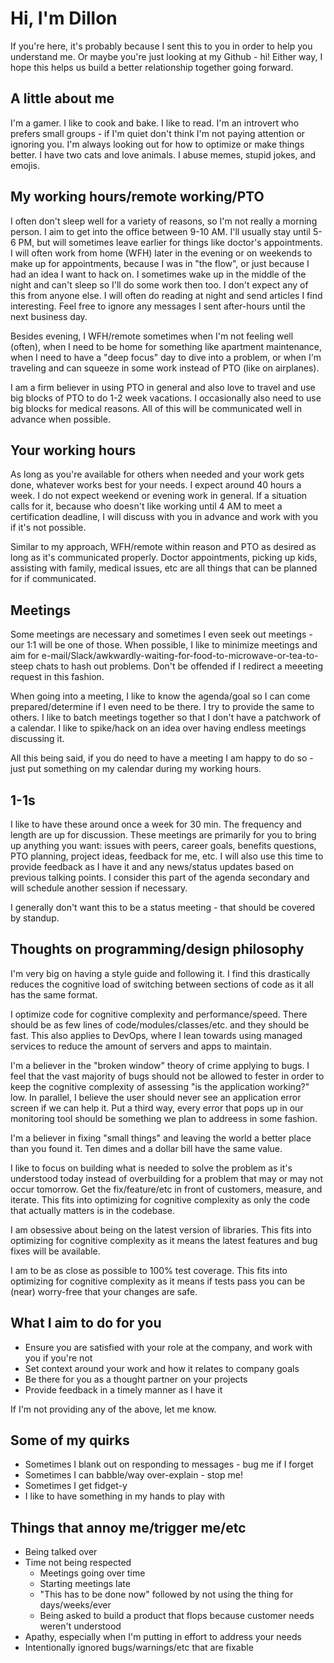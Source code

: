 # Hi, I'm Dillon

If you're here, it's probably because I sent this to you in order to help you understand me. Or maybe you're just looking at my Github - hi! Either way, I hope this helps us build a better relationship together going forward.

## A little about me

I'm a gamer. I like to cook and bake. I like to read. I'm an introvert who prefers small groups - if I'm quiet don't think I'm not paying attention or ignoring you. I'm always looking out for how to optimize or make things better. I have two cats and love animals. I abuse memes, stupid jokes, and emojis.

## My working hours/remote working/PTO

I often don't sleep well for a variety of reasons, so I'm not really a morning person. I aim to get into the office between 9-10 AM. I'll usually stay until 5-6 PM, but will sometimes leave earlier for things like doctor's appointments. I will often work from home (WFH) later in the evening or on weekends to make up for appointments, because I was in "the flow", or just because I had an idea I want to hack on.  I sometimes wake up in the middle of the night and can't sleep so I'll do some work then too. I don't expect any of this from anyone else. I will often do reading at night and send articles I find interesting. Feel free to ignore any messages I sent after-hours until the next business day.

Besides evening, I WFH/remote sometimes when I'm not feeling well (often), when I need to be home for something like apartment maintenance, when I need to have a "deep focus" day to dive into a problem, or when I'm traveling and can squeeze in some work instead of PTO (like on airplanes).

I am a firm believer in using PTO in general and also love to travel and use big blocks of PTO to do 1-2 week vacations. I occasionally also need to use big blocks for medical reasons. All of this will be communicated well in advance when possible.

## Your working hours

As long as you're available for others when needed and your work gets done, whatever works best for your needs. I expect around 40 hours a week. I do not expect weekend or evening work in general. If a situation calls for it, because who doesn't like working until 4 AM to meet a certification deadline, I will discuss with you in advance and work with you if it's not possible.

Similar to my approach, WFH/remote within reason and PTO as desired as long as it's communicated properly. Doctor appointments, picking up kids, assisting with family, medical issues, etc are all things that can be planned for if communicated.

## Meetings

Some meetings are necessary and sometimes I even seek out meetings - our 1:1 will be one of those. When possible, I like to minimize meetings and aim for e-mail/Slack/awkwardly-waiting-for-food-to-microwave-or-tea-to-steep chats to hash out problems. Don't be offended if I redirect a meeeting request in this fashion.

When going into a meeting, I like to know the agenda/goal so I can come prepared/determine if I even need to be there. I try to provide the same to others. I like to batch meetings together so that I don't have a patchwork of a calendar. I like to spike/hack on an idea over having endless meetings discussing it.

All this being said, if you do need to have a meeting I am happy to do so - just put something on my calendar during my working hours.

## 1-1s

I like to have these around once a week for 30 min. The frequency and length are up for discussion. These meetings are primarily for you to bring up anything you want: issues with peers, career goals, benefits questions, PTO planning, project ideas, feedback for me, etc. I will also use this time to provide feedback as I have it and any news/status updates based on previous talking points. I consider this part of the agenda secondary and will schedule another session if necessary.

I generally don't want this to be a status meeting - that should be covered by standup.

## Thoughts on programming/design philosophy

I'm very big on having a style guide and following it. I find this drastically reduces the cognitive load of switching between sections of code as it all has the same format.

I optimize code for cognitive complexity and performance/speed. There should be as few lines of code/modules/classes/etc. and they should be fast. This also applies to DevOps, where I lean towards using managed services to reduce the amount of servers and apps to maintain.

I'm a believer in the "broken window" theory of crime applying to bugs. I feel that the vast majority of bugs should not be allowed to fester in order to keep the cognitive complexity of assessing "is the application working?" low. In parallel, I believe the user should never see an application error screen if we can help it. Put a third way, every error that pops up in our monitoring tool should be something we plan to addreess in some fashion.

I'm a believer in fixing "small things" and leaving the world a better place than you found it. Ten dimes and a dollar bill have the same value.

I like to focus on building what is needed to solve the problem as it's understood today instead of overbuilding for a problem that may or may not occur tomorrow. Get the fix/feature/etc in front of customers, measure, and iterate. This fits into optimizing for cognitive complexity as only the code that actually matters is in the codebase.

I am obsessive about being on the latest version of libraries. This fits into optimizing for cognitive complexity as it means the latest features and bug fixes will be available.

I am to be as close as possible to 100% test coverage. This fits into optimizing for cognitive complexity as it means if tests pass you can be (near) worry-free that your changes are safe.

## What I aim to do for you

* Ensure you are satisfied with your role at the company, and work with you if you're not
* Set context around your work and how it relates to company goals
* Be there for you as a thought partner on your projects
* Provide feedback in a timely manner as I have it

If I'm not providing any of the above, let me know.

## Some of my quirks

* Sometimes I blank out on responding to messages - bug me if I forget
* Sometimes I can babble/way over-explain - stop me!
* Sometimes I get fidget-y
* I like to have something in my hands to play with

## Things that annoy me/trigger me/etc

* Being talked over
* Time not being respected
  * Meetings going over time
  * Starting meetings late
  * "This has to be done now" followed by not using the thing for days/weeks/ever
  * Being asked to build a product that flops because customer needs weren't understood
* Apathy, especially when I'm putting in effort to address your needs
* Intentionally ignored bugs/warnings/etc that are fixable
